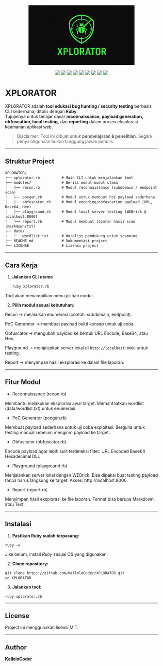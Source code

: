 <p align="center">
  <img src="assets/logo.png" alt="XPLORATOR Logo" width="350"/>
</p>

<p align="center">
  <img src="https://img.shields.io/badge/Ruby-3.4.5-red" />
  <img src="https://img.shields.io/github/v/release/KalloloCoder/XPLORATOR?color=blue&label=version" />
  <img src="https://img.shields.io/github/license/KalloloCoder/XPLORATOR" />
  <img src="https://img.shields.io/badge/Maintained-Yes-green" />
  <img src="https://img.shields.io/badge/Open%20Source-Yes-brightgreen" />
  <img src="https://img.shields.io/github/stars/KalloloCoder/XPLORATOR?style=social" />
  <img src="https://img.shields.io/github/forks/KalloloCoder/XPLORATOR?style=social" />
  <img src="https://img.shields.io/github/issues/KalloloCoder/XPLORATOR" />
  <a href="https://github.com/KalloloCoder">
    <img src="https://img.shields.io/badge/Author-KalloloCoder-blue" />
  </a>
</p>

# XPLORATOR

XPLORATOR adalah **tool edukasi bug hunting / security testing** berbasis CLI sederhana, ditulis dengan **Ruby**.  
Tujuannya untuk belajar dasar **reconnaissance, payload generation, obfuscation, local testing**, dan **reporting** dalam proses eksplorasi keamanan aplikasi web.

> Disclaimer: Tool ini dibuat untuk **pembelajaran & penelitian**. Segala penyalahgunaan bukan tanggung jawab penulis.

---

## Struktur Project
```
XPLORATOR/
├── xplorator.rb          # Main CLI untuk menjalankan tool
├── modules/              # Berisi modul-modul utama
│   ├── recon.rb          # Modul reconnaissance (subdomain / endpoint scan)
│   ├── pocgen.rb         # Modul untuk membuat PoC payload sederhana
│   ├── obfuscator.rb     # Modul encoding/obfuscation payload (URL, Base64, Hex)
│   ├── playground.rb     # Modul local server testing (WEBrick @ localhost:8000)
│   └── report.rb         # Modul membuat laporan hasil scan (markdown/txt)
├── data/
│   └── wordlist.txt      # Wordlist pendukung untuk scanning
├── README.md             # Dokumentasi project
└── LICENSE               # Lisensi project
```

---

## Cara Kerja

1. **Jalankan CLI utama**
   ```bash
   ruby xplorator.rb
   ```
Tool akan menampilkan menu pilihan modul.

2. **Pilih modul sesuai kebutuhan:**

Recon → melakukan enumerasi (contoh: subdomain, endpoint).

PoC Generator → membuat payload bukti konsep untuk uji coba.

Obfuscator → mengubah payload ke bentuk URL Encode, Base64, atau Hex.

Playground → menjalankan server lokal di `http://localhost:8000` untuk testing.

Report → menyimpan hasil eksplorasi ke dalam file laporan.

---

## Fitur Modul

- Reconnaissance (recon.rb)

Membantu melakukan eksplorasi awal target.
Memanfaatkan wordlist (data/wordlist.txt) untuk enumerasi.

- PoC Generator (pocgen.rb)

Membuat payload sederhana untuk uji coba exploitasi.
Berguna untuk testing manual sebelum mengirim payload ke target.

- Obfuscator (obfuscator.rb)

Encode payload agar lebih sulit terdeteksi filter:
URL Encoded
Base64
Hexadecimal
DLL

- Playground (playground.rb)

Menjalankan server lokal dengan WEBrick.
Bisa dipakai buat testing payload tanpa harus langsung ke target.
Akses: http://localhost:8000

- Report (report.rb)

Menyimpan hasil eksplorasi ke file laporan.
Format bisa berupa Markdown atau Text.

---

## Instalasi

1. **Pastikan Ruby sudah terpasang:**
```
ruby -v
```
Jika belum, install *Ruby* sesuai OS yang digunakan.

2. **Clone repository:**
```
git clone https://github.com/KalloloCoder/XPLORATOR.git
cd XPLORATOR
```

3. **Jalankan tool:**
```
ruby xplorator.rb
```

---

## License

Project ini menggunakan lisensi MIT.

---

## Author  
[**KalloloCoder**](https://github.com/KalloloCoder)
